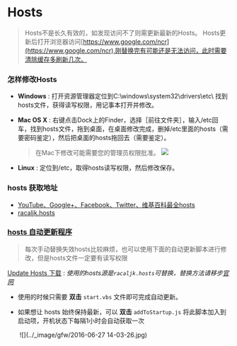 # Hosts

> Hosts不是长久有效的，如发现访问不了则需更新最新的Hosts。
> Hosts更新后打开浏览器访问[https://www.google.com/ncr](https://www.google.com/ncr),刚替换完有可能还是无法访问，此时需要清除缓存多刷新几次。



### 怎样修改Hosts

- **Windows** : 打开资源管理器定位到C:\windows\system32\drivers\etc\ 找到hosts文件，获得读写权限，用记事本打开并修改。


- **Mac OS X** : 右键点击Dock上的Finder，选择［前往文件夹］，输入/etc回车，找到hosts文件，拖到桌面，在桌面修改完成，删掉/etc里面的hosts（需要密码鉴定），然后把桌面的hosts拖回去（需要鉴定）。

  > 在Mac下修改可能需要您的管理员权限批准。
  > ![](https://o1lk7rmd9.qnssl.com/wp-content/uploads/2013/07/private_etc-500x243.png)

- **Linux** : 定位到/etc，取得hosts读写权限，然后修改保存。




### hosts 获取地址

- [YouTube、Google+、Facebook、Twitter、维基百科最全hosts](https://blog.netsh.org/posts/youtube-google-facebook-twitter-wikipedia-hosts_1199.netsh.html)
- [racaljk.hosts](https://raw.githubusercontent.com/racaljk/hosts/master/hosts)




### [hosts 自动更新程序](https://github.com/ladder1984/updateHosts)

> 每次手动替换失效hosts比较麻烦，也可以使用下面的自动更新脚本进行修改，但是hosts文件一定要有读写权限


[Update Hosts 下载](https://github.com/MrLeo/highsheng/raw/master/updateHosts.zip)  : *使用的hosts源是`racaljk.hosts`可替换，替换方法请移步[官网](https://github.com/ladder1984/updateHosts)*


- 使用的时候只需要 **双击** `start.vbs` 文件即可完成自动更新。

- 如果想让 hosts 始终保持最新，可以 **双击** `addToStartup.js` 将此脚本加入到启动项，开机状态下每隔1小时会自动获取一次

  ​
  ![](../_image/gfw/2016-06-27 14-03-26.jpg)
